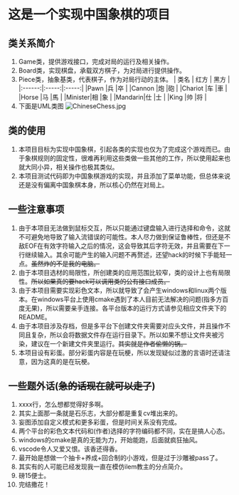 # 这是一个实现中国象棋的项目
## 类关系简介
1. Game类，提供游戏接口，完成对局的运行及相关操作。
2. Board类，实现棋盘，承载双方棋子，为对局进行提供操作。
3. Piece类，抽象基类，代表棋子，作为对局行动的主体。
    | 类名   | 红方   | 黑方  |
    |:------:|:-----:|:-----:|
    |Pawn    |兵     |卒     |
    |Cannon  |炮     |砲     |
    |Chariot |车     |車     |
    |Horse   |马     |馬     |
    |Minister|相     |象     |
    |Mandarin|仕     |士     |
    |King    |帅     |将     |
4. 下面是UML类图
    ![ChineseChess.jpg](https://i.loli.net/2020/03/14/WyruEUsRtHK8An4.png)
## 类的使用
1. 本项目目标为实现中国象棋，引起各类的实现也仅为了完成这个游戏而已。由于象棋规则的固定性，很难再利用这些类做一些其他的工作，所以使用起来也就大同小异，相关操作也极其类似。
2. 本项目测试代码即为中国象棋游戏的实现，并且添加了菜单功能，但总体来说还是没有偏离中国象棋本身，所以核心仍然在对局上。
## 一些注意事项
1. 由于本项目无法做到鼠标交互，所以只能通过键盘输入进行选择和命令，这就不可避免地导致了输入流错误的可能性。本人尽力做到保证鲁棒性，但还是不敌EOF在有效字符输入之后的情况，这会导致其后字符无效，并且需要在下一行继续输入。其余可能产生的输入问题不再赘述，还望hack的时候下手能轻一点。~~虽然炸的不是我的电脑。~~
2. 由于本项目选材的局限性，所创建类的应用范围比较窄，类的设计上也有局限性。~~所以如果真的要hack可以调用类的公有接口成员。~~
3. 由于本项目需要实现彩色文本，所以就导致了会产生windows和linux两个版本。在windows平台上使用cmake遇到了本人目前无法解决的问题(指多方百度无果)，所以需要亲手连接。各平台版本的运行方式请参见相应文件夹下的README。
4. 由于本项目涉及存档，但是多平台下创建文件夹需要对应头文件，并且操作不同且复杂，所以会将数据文件存在运行目录下。所以如果不想让文件夹被污染，建议在一个新建文件夹里运行。~~其实就是作者偷懒的锅。~~
5. 本项目设有彩蛋。部分彩蛋内容是在玩梗，所以发现疑似过激的言语时还请注意，因为这真的是在玩梗。
## 一些题外话(~~急的话现在就可以走了~~)
1. xxxx行，怎么想都觉得好多啊。
2. 其实上面那一条就是石乐志，大部分都是重复cv堆出来的。
3. 妄图添加自定义模式和更多彩蛋，但是时间关系没有完成。
4. 两个平台的彩色文本代码和(作者)选择的字符编码都不同，实在是搞人心态。
5. windows的cmake是真的无能为力，开始能跑，后面就疯狂抽风。
6. vscode令人又爱又恨。该香还得香。
7. 最开始是想做一个抽卡+养成+回合制的小游戏，但是过于沙雕被pass了。
8. 其实有的人可能已经发现我一直在模仿ilem教主的分点简介。
9. 磅15便士。
10. 完结撒花！
